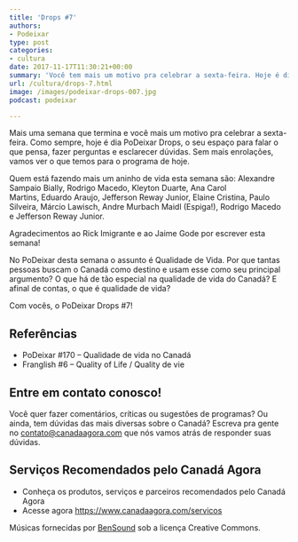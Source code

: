 ```yaml
---
title: 'Drops #7'
authors:
- Podeixar
type: post
categories:
- cultura
date: 2017-11-17T11:30:21+00:00
summary: 'Você tem mais um motivo pra celebrar a sexta-feira. Hoje é dia PoDeixar Drops, o seu espaço para falar o que pensa, fazer perguntas e esclarecer dúvidas. '
url: /cultura/drops-7.html
image: /images/podeixar-drops-007.jpg
podcast: podeixar

---
```

Mais uma semana que termina e você mais um motivo pra celebrar a sexta-feira. Como sempre, hoje é dia PoDeixar Drops, o seu espaço para falar o que pensa, fazer perguntas e esclarecer dúvidas. Sem mais enrolações, vamos ver o que temos para o programa de hoje.

Quem está fazendo mais um aninho de vida esta semana são: Alexandre Sampaio Bially, Rodrigo Macedo, Kleyton Duarte, Ana Carol Martins, Eduardo Araujo, Jefferson Reway Junior, Elaine Cristina, Paulo Silveira, Márcio Lawisch, Andre Murbach Maidl (Espiga!), Rodrigo Macedo e Jefferson Reway Junior.

Agradecimentos ao Rick Imigrante e ao Jaime Gode por escrever esta semana!

No PoDeixar desta semana o assunto é Qualidade de Vida. Por que tantas pessoas buscam o Canadá como destino e usam esse como seu principal argumento? O que há de tão especial na qualidade de vida do Canadá? E afinal de contas, o que é qualidade de vida?

Com vocês, o PoDeixar Drops #7!



## Referências

  * PoDeixar #170 &#8211; Qualidade de vida no Canadá
  * Franglish #6 &#8211; Quality of Life / Quality de vie

## Entre em contato conosco!

Você quer fazer comentários, críticas ou sugestões de programas? Ou ainda, tem dúvidas das mais diversas sobre o Canadá? Escreva pra gente no <contato@canadaagora.com> que nós vamos atrás de responder suas dúvidas.

## Serviços Recomendados pelo Canadá Agora

  * Conheça os produtos, serviços e parceiros recomendados pelo Canadá Agora
  * Acesse agora <https://www.canadaagora.com/servicos>

Músicas fornecidas por <a href="http://www.bensound.com/" target="_blank" rel="noopener noreferrer">BenSound</a> sob a licença Creative Commons.